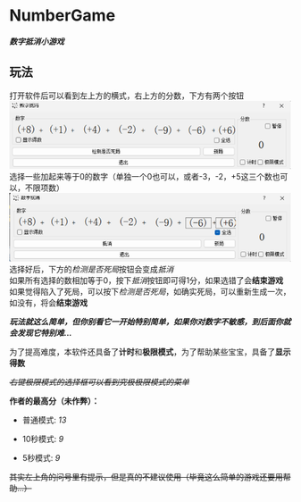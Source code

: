 # NumberGame

***数字抵消小游戏***

## 玩法

打开软件后可以看到左上方的横式，右上方的分数，下方有两个按钮  
![image](md-pic/1.png)  
选择一些加起来等于0的数字（单独一个0也可以，或者-3，-2，+5这三个数也可以，不限项数）  
![image](md-pic/2.png)  
选择好后，下方的*检测是否死局*按钮会变成*抵消*  
如果所有选择的数相加等于0，按下*抵消*按钮即可得1分，如果选错了会**结束游戏**  
如果觉得陷入了死局，可以按下*检测是否死局*，如确实死局，可以重新生成一次，如没有，将会**结束游戏**  

***玩法就这么简单，但你别看它一开始特别简单，如果你对数字不敏感，到后面你就会发现它特别难...***  

为了提高难度，本软件还具备了**计时**和**极限模式**，为了帮助某些宝宝，具备了**显示得数**

~~*右键极限模式的选择框可以看到究极极限模式的菜单*~~

**作者的最高分（未作弊）：** 

- 普通模式: *13*

- 10秒模式: *9*

- 5秒模式: *9*

~~其实左上角的问号里有提示，但是真的不建议使用（毕竟这么简单的游戏还要用帮助...）~~